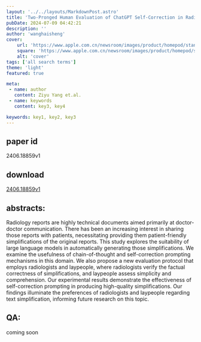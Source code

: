 ```yaml
---
layout: '../../layouts/MarkdownPost.astro'
title: 'Two-Pronged Human Evaluation of ChatGPT Self-Correction in Radiology Report Simplification'
pubDate: 2024-07-09 04:42:21
description: ''
author: 'wanghaisheng'
cover:
    url: 'https://www.apple.com.cn/newsroom/images/product/homepod/standard/Apple-HomePod-hero-230118_big.jpg.large_2x.jpg'
    square: 'https://www.apple.com.cn/newsroom/images/product/homepod/standard/Apple-HomePod-hero-230118_big.jpg.large_2x.jpg'
    alt: 'cover'
tags: ['all search terms'] 
theme: 'light'
featured: true

meta:
 - name: author
   content: Ziyu Yang et.al.
 - name: keywords
   content: key3, key4

keywords: key1, key2, key3
---
```


## paper id
2406.18859v1
## download
[2406.18859v1](http://arxiv.org/abs/2406.18859v1)
## abstracts:
Radiology reports are highly technical documents aimed primarily at doctor-doctor communication. There has been an increasing interest in sharing those reports with patients, necessitating providing them patient-friendly simplifications of the original reports. This study explores the suitability of large language models in automatically generating those simplifications. We examine the usefulness of chain-of-thought and self-correction prompting mechanisms in this domain. We also propose a new evaluation protocol that employs radiologists and laypeople, where radiologists verify the factual correctness of simplifications, and laypeople assess simplicity and comprehension. Our experimental results demonstrate the effectiveness of self-correction prompting in producing high-quality simplifications. Our findings illuminate the preferences of radiologists and laypeople regarding text simplification, informing future research on this topic.
## QA:
coming soon
